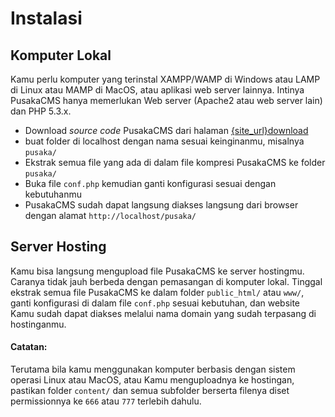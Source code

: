 # Instalasi

## Komputer Lokal

Kamu perlu komputer yang terinstal XAMPP/WAMP di Windows atau LAMP di Linux atau MAMP di MacOS, atau aplikasi web server lainnya. Intinya PusakaCMS hanya memerlukan Web server (Apache2 atau web server lain) dan PHP 5.3.x. 

- Download *source code* PusakaCMS dari halaman [{site_url}download]({site_url}download)
- buat folder di localhost dengan nama sesuai keinginanmu, misalnya `pusaka/`
- Ekstrak semua file yang ada di dalam file kompresi PusakaCMS ke folder `pusaka/`
- Buka file `conf.php` kemudian ganti konfigurasi sesuai dengan kebutuhanmu
- PusakaCMS sudah dapat langsung diakses langsung dari browser dengan alamat `http://localhost/pusaka/`

## Server Hosting

Kamu bisa langsung mengupload file PusakaCMS ke server hostingmu. Caranya tidak jauh berbeda dengan pemasangan di komputer lokal. Tinggal ekstrak semua file PusakaCMS ke dalam folder `public_html/` atau `www/`, ganti konfigurasi di dalam file `conf.php` sesuai kebutuhan, dan website Kamu sudah dapat diakses melalui nama domain yang sudah terpasang di hostinganmu.

#### Catatan:

Terutama bila kamu menggunakan komputer berbasis dengan sistem operasi Linux atau MacOS, atau Kamu menguploadnya ke hostingan, pastikan folder `content/` dan semua subfolder berserta filenya diset permissionnya ke `666` atau `777` terlebih dahulu.